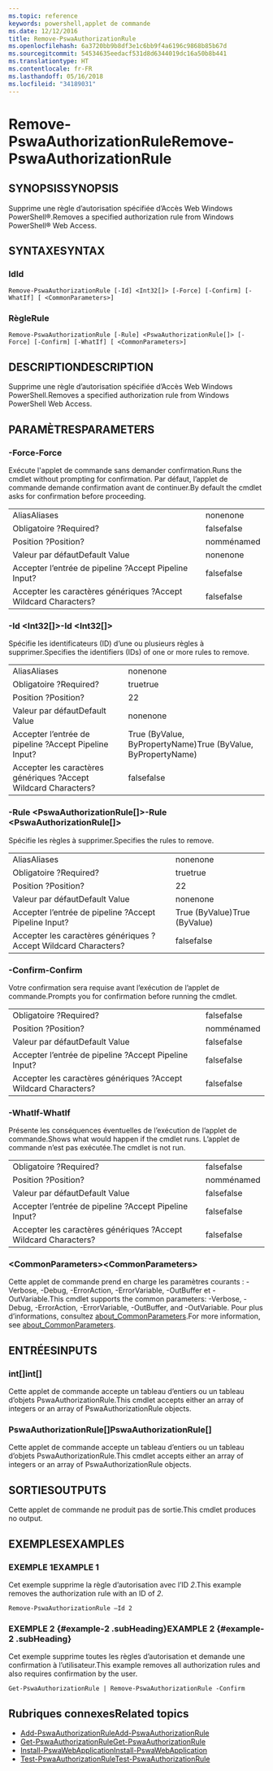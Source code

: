```yaml
---
ms.topic: reference
keywords: powershell,applet de commande
ms.date: 12/12/2016
title: Remove-PswaAuthorizationRule
ms.openlocfilehash: 6a3720bb9b8df3e1c6bb9f4a6196c9868b85b67d
ms.sourcegitcommit: 54534635eedacf531d8d6344019dc16a50b8b441
ms.translationtype: HT
ms.contentlocale: fr-FR
ms.lasthandoff: 05/16/2018
ms.locfileid: "34189031"
---
```

# <a name="remove-pswaauthorizationrule"></a><span data-ttu-id="f427f-103">Remove-PswaAuthorizationRule</span><span class="sxs-lookup"><span data-stu-id="f427f-103">Remove-PswaAuthorizationRule</span></span>

## <a name="synopsis"></a><span data-ttu-id="f427f-104">SYNOPSIS</span><span class="sxs-lookup"><span data-stu-id="f427f-104">SYNOPSIS</span></span>

<span data-ttu-id="f427f-105">Supprime une règle d’autorisation spécifiée d’Accès Web Windows PowerShell®.</span><span class="sxs-lookup"><span data-stu-id="f427f-105">Removes a specified authorization rule from Windows PowerShell® Web Access.</span></span>

## <a name="syntax"></a><span data-ttu-id="f427f-106">SYNTAXE</span><span class="sxs-lookup"><span data-stu-id="f427f-106">SYNTAX</span></span>

### <a name="id"></a><span data-ttu-id="f427f-107">Id</span><span class="sxs-lookup"><span data-stu-id="f427f-107">Id</span></span>
```
Remove-PswaAuthorizationRule [-Id] <Int32[]> [-Force] [-Confirm] [-WhatIf] [ <CommonParameters>]
```

### <a name="rule"></a><span data-ttu-id="f427f-108">Règle</span><span class="sxs-lookup"><span data-stu-id="f427f-108">Rule</span></span>
```
Remove-PswaAuthorizationRule [-Rule] <PswaAuthorizationRule[]> [-Force] [-Confirm] [-WhatIf] [ <CommonParameters>]
```

## <a name="description"></a><span data-ttu-id="f427f-109">DESCRIPTION</span><span class="sxs-lookup"><span data-stu-id="f427f-109">DESCRIPTION</span></span>

<span data-ttu-id="f427f-110">Supprime une règle d’autorisation spécifiée d’Accès Web Windows PowerShell.</span><span class="sxs-lookup"><span data-stu-id="f427f-110">Removes a specified authorization rule from Windows PowerShell Web Access.</span></span>

## <a name="parameters"></a><span data-ttu-id="f427f-111">PARAMÈTRES</span><span class="sxs-lookup"><span data-stu-id="f427f-111">PARAMETERS</span></span>

### <a name="-force"></a><span data-ttu-id="f427f-112">-Force</span><span class="sxs-lookup"><span data-stu-id="f427f-112">-Force</span></span>

<span data-ttu-id="f427f-113">Exécute l'applet de commande sans demander confirmation.</span><span class="sxs-lookup"><span data-stu-id="f427f-113">Runs the cmdlet without prompting for confirmation.</span></span> <span data-ttu-id="f427f-114">Par défaut, l’applet de commande demande confirmation avant de continuer.</span><span class="sxs-lookup"><span data-stu-id="f427f-114">By default the cmdlet asks for confirmation before proceeding.</span></span>

|||
|-|-|
| <span data-ttu-id="f427f-115">Alias</span><span class="sxs-lookup"><span data-stu-id="f427f-115">Aliases</span></span>                              | <span data-ttu-id="f427f-116">none</span><span class="sxs-lookup"><span data-stu-id="f427f-116">none</span></span>                                 |
| <span data-ttu-id="f427f-117">Obligatoire ?</span><span class="sxs-lookup"><span data-stu-id="f427f-117">Required?</span></span>                            | <span data-ttu-id="f427f-118">false</span><span class="sxs-lookup"><span data-stu-id="f427f-118">false</span></span>                                |
| <span data-ttu-id="f427f-119">Position ?</span><span class="sxs-lookup"><span data-stu-id="f427f-119">Position?</span></span>                            | <span data-ttu-id="f427f-120">nommé</span><span class="sxs-lookup"><span data-stu-id="f427f-120">named</span></span>                                |
| <span data-ttu-id="f427f-121">Valeur par défaut</span><span class="sxs-lookup"><span data-stu-id="f427f-121">Default Value</span></span>                        | <span data-ttu-id="f427f-122">none</span><span class="sxs-lookup"><span data-stu-id="f427f-122">none</span></span>                                 |
| <span data-ttu-id="f427f-123">Accepter l’entrée de pipeline ?</span><span class="sxs-lookup"><span data-stu-id="f427f-123">Accept Pipeline Input?</span></span>               | <span data-ttu-id="f427f-124">false</span><span class="sxs-lookup"><span data-stu-id="f427f-124">false</span></span>                                |
| <span data-ttu-id="f427f-125">Accepter les caractères génériques ?</span><span class="sxs-lookup"><span data-stu-id="f427f-125">Accept Wildcard Characters?</span></span>          | <span data-ttu-id="f427f-126">false</span><span class="sxs-lookup"><span data-stu-id="f427f-126">false</span></span>                                |

### <a name="-id-ltint32gt"></a><span data-ttu-id="f427f-127">-Id &lt;Int32\[\]&gt;</span><span class="sxs-lookup"><span data-stu-id="f427f-127">-Id &lt;Int32\[\]&gt;</span></span>

<span data-ttu-id="f427f-128">Spécifie les identificateurs (ID) d’une ou plusieurs règles à supprimer.</span><span class="sxs-lookup"><span data-stu-id="f427f-128">Specifies the identifiers (IDs) of one or more rules to remove.</span></span>

|||
|-|-|
| <span data-ttu-id="f427f-129">Alias</span><span class="sxs-lookup"><span data-stu-id="f427f-129">Aliases</span></span>                              | <span data-ttu-id="f427f-130">none</span><span class="sxs-lookup"><span data-stu-id="f427f-130">none</span></span>                                 |
| <span data-ttu-id="f427f-131">Obligatoire ?</span><span class="sxs-lookup"><span data-stu-id="f427f-131">Required?</span></span>                            | <span data-ttu-id="f427f-132">true</span><span class="sxs-lookup"><span data-stu-id="f427f-132">true</span></span>                                 |
| <span data-ttu-id="f427f-133">Position ?</span><span class="sxs-lookup"><span data-stu-id="f427f-133">Position?</span></span>                            | <span data-ttu-id="f427f-134">2</span><span class="sxs-lookup"><span data-stu-id="f427f-134">2</span></span>                                    |
| <span data-ttu-id="f427f-135">Valeur par défaut</span><span class="sxs-lookup"><span data-stu-id="f427f-135">Default Value</span></span>                        | <span data-ttu-id="f427f-136">none</span><span class="sxs-lookup"><span data-stu-id="f427f-136">none</span></span>                                 |
| <span data-ttu-id="f427f-137">Accepter l’entrée de pipeline ?</span><span class="sxs-lookup"><span data-stu-id="f427f-137">Accept Pipeline Input?</span></span>               | <span data-ttu-id="f427f-138">True (ByValue, ByPropertyName)</span><span class="sxs-lookup"><span data-stu-id="f427f-138">True (ByValue, ByPropertyName)</span></span>       |
| <span data-ttu-id="f427f-139">Accepter les caractères génériques ?</span><span class="sxs-lookup"><span data-stu-id="f427f-139">Accept Wildcard Characters?</span></span>          | <span data-ttu-id="f427f-140">false</span><span class="sxs-lookup"><span data-stu-id="f427f-140">false</span></span>                                |

### <a name="-rule-ltpswaauthorizationrulegt"></a><span data-ttu-id="f427f-141">-Rule &lt;PswaAuthorizationRule\[\]&gt;</span><span class="sxs-lookup"><span data-stu-id="f427f-141">-Rule &lt;PswaAuthorizationRule\[\]&gt;</span></span>

<span data-ttu-id="f427f-142">Spécifie les règles à supprimer.</span><span class="sxs-lookup"><span data-stu-id="f427f-142">Specifies the rules to remove.</span></span>

|||
|-|-|
| <span data-ttu-id="f427f-143">Alias</span><span class="sxs-lookup"><span data-stu-id="f427f-143">Aliases</span></span>                              | <span data-ttu-id="f427f-144">none</span><span class="sxs-lookup"><span data-stu-id="f427f-144">none</span></span>                                 |
| <span data-ttu-id="f427f-145">Obligatoire ?</span><span class="sxs-lookup"><span data-stu-id="f427f-145">Required?</span></span>                            | <span data-ttu-id="f427f-146">true</span><span class="sxs-lookup"><span data-stu-id="f427f-146">true</span></span>                                 |
| <span data-ttu-id="f427f-147">Position ?</span><span class="sxs-lookup"><span data-stu-id="f427f-147">Position?</span></span>                            | <span data-ttu-id="f427f-148">2</span><span class="sxs-lookup"><span data-stu-id="f427f-148">2</span></span>                                    |
| <span data-ttu-id="f427f-149">Valeur par défaut</span><span class="sxs-lookup"><span data-stu-id="f427f-149">Default Value</span></span>                        | <span data-ttu-id="f427f-150">none</span><span class="sxs-lookup"><span data-stu-id="f427f-150">none</span></span>                                 |
| <span data-ttu-id="f427f-151">Accepter l’entrée de pipeline ?</span><span class="sxs-lookup"><span data-stu-id="f427f-151">Accept Pipeline Input?</span></span>               | <span data-ttu-id="f427f-152">True (ByValue)</span><span class="sxs-lookup"><span data-stu-id="f427f-152">True (ByValue)</span></span>                       |
| <span data-ttu-id="f427f-153">Accepter les caractères génériques ?</span><span class="sxs-lookup"><span data-stu-id="f427f-153">Accept Wildcard Characters?</span></span>          | <span data-ttu-id="f427f-154">false</span><span class="sxs-lookup"><span data-stu-id="f427f-154">false</span></span>                                |

### <a name="-confirm"></a><span data-ttu-id="f427f-155">-Confirm</span><span class="sxs-lookup"><span data-stu-id="f427f-155">-Confirm</span></span>

<span data-ttu-id="f427f-156">Votre confirmation sera requise avant l’exécution de l’applet de commande.</span><span class="sxs-lookup"><span data-stu-id="f427f-156">Prompts you for confirmation before running the cmdlet.</span></span>

|||
|-|-|
| <span data-ttu-id="f427f-157">Obligatoire ?</span><span class="sxs-lookup"><span data-stu-id="f427f-157">Required?</span></span>                            | <span data-ttu-id="f427f-158">false</span><span class="sxs-lookup"><span data-stu-id="f427f-158">false</span></span>                                |
| <span data-ttu-id="f427f-159">Position ?</span><span class="sxs-lookup"><span data-stu-id="f427f-159">Position?</span></span>                            | <span data-ttu-id="f427f-160">nommé</span><span class="sxs-lookup"><span data-stu-id="f427f-160">named</span></span>                                |
| <span data-ttu-id="f427f-161">Valeur par défaut</span><span class="sxs-lookup"><span data-stu-id="f427f-161">Default Value</span></span>                        | <span data-ttu-id="f427f-162">false</span><span class="sxs-lookup"><span data-stu-id="f427f-162">false</span></span>                                |
| <span data-ttu-id="f427f-163">Accepter l’entrée de pipeline ?</span><span class="sxs-lookup"><span data-stu-id="f427f-163">Accept Pipeline Input?</span></span>               | <span data-ttu-id="f427f-164">false</span><span class="sxs-lookup"><span data-stu-id="f427f-164">false</span></span>                                |
| <span data-ttu-id="f427f-165">Accepter les caractères génériques ?</span><span class="sxs-lookup"><span data-stu-id="f427f-165">Accept Wildcard Characters?</span></span>          | <span data-ttu-id="f427f-166">false</span><span class="sxs-lookup"><span data-stu-id="f427f-166">false</span></span>                                |

### <a name="-whatif"></a><span data-ttu-id="f427f-167">-WhatIf</span><span class="sxs-lookup"><span data-stu-id="f427f-167">-WhatIf</span></span>

<span data-ttu-id="f427f-168">Présente les conséquences éventuelles de l’exécution de l’applet de commande.</span><span class="sxs-lookup"><span data-stu-id="f427f-168">Shows what would happen if the cmdlet runs.</span></span> <span data-ttu-id="f427f-169">L’applet de commande n’est pas exécutée.</span><span class="sxs-lookup"><span data-stu-id="f427f-169">The cmdlet is not run.</span></span>

|||
|-|-|
| <span data-ttu-id="f427f-170">Obligatoire ?</span><span class="sxs-lookup"><span data-stu-id="f427f-170">Required?</span></span>                            | <span data-ttu-id="f427f-171">false</span><span class="sxs-lookup"><span data-stu-id="f427f-171">false</span></span>                                |
| <span data-ttu-id="f427f-172">Position ?</span><span class="sxs-lookup"><span data-stu-id="f427f-172">Position?</span></span>                            | <span data-ttu-id="f427f-173">nommé</span><span class="sxs-lookup"><span data-stu-id="f427f-173">named</span></span>                                |
| <span data-ttu-id="f427f-174">Valeur par défaut</span><span class="sxs-lookup"><span data-stu-id="f427f-174">Default Value</span></span>                        | <span data-ttu-id="f427f-175">false</span><span class="sxs-lookup"><span data-stu-id="f427f-175">false</span></span>                                |
| <span data-ttu-id="f427f-176">Accepter l’entrée de pipeline ?</span><span class="sxs-lookup"><span data-stu-id="f427f-176">Accept Pipeline Input?</span></span>               | <span data-ttu-id="f427f-177">false</span><span class="sxs-lookup"><span data-stu-id="f427f-177">false</span></span>                                |
| <span data-ttu-id="f427f-178">Accepter les caractères génériques ?</span><span class="sxs-lookup"><span data-stu-id="f427f-178">Accept Wildcard Characters?</span></span>          | <span data-ttu-id="f427f-179">false</span><span class="sxs-lookup"><span data-stu-id="f427f-179">false</span></span>                                |

### <a name="ltcommonparametersgt"></a><span data-ttu-id="f427f-180">&lt;CommonParameters&gt;</span><span class="sxs-lookup"><span data-stu-id="f427f-180">&lt;CommonParameters&gt;</span></span>

<span data-ttu-id="f427f-181">Cette applet de commande prend en charge les paramètres courants : -Verbose, -Debug, -ErrorAction, -ErrorVariable, -OutBuffer et -OutVariable.</span><span class="sxs-lookup"><span data-stu-id="f427f-181">This cmdlet supports the common parameters: -Verbose, -Debug, -ErrorAction, -ErrorVariable, -OutBuffer, and -OutVariable.</span></span>
<span data-ttu-id="f427f-182">Pour plus d’informations, consultez [about_CommonParameters](http://go.microsoft.com/fwlink/p/?LinkID=113216).</span><span class="sxs-lookup"><span data-stu-id="f427f-182">For more information, see [about_CommonParameters](http://go.microsoft.com/fwlink/p/?LinkID=113216).</span></span>

## <a name="inputs"></a><span data-ttu-id="f427f-183">ENTRÉES</span><span class="sxs-lookup"><span data-stu-id="f427f-183">INPUTS</span></span>

### <a name="int"></a><span data-ttu-id="f427f-184">int\[\]</span><span class="sxs-lookup"><span data-stu-id="f427f-184">int\[\]</span></span>

<span data-ttu-id="f427f-185">Cette applet de commande accepte un tableau d’entiers ou un tableau d’objets PswaAuthorizationRule.</span><span class="sxs-lookup"><span data-stu-id="f427f-185">This cmdlet accepts either an array of integers or an array of PswaAuthorizationRule objects.</span></span>

### <a name="pswaauthorizationrule"></a><span data-ttu-id="f427f-186">PswaAuthorizationRule\[\]</span><span class="sxs-lookup"><span data-stu-id="f427f-186">PswaAuthorizationRule\[\]</span></span>

<span data-ttu-id="f427f-187">Cette applet de commande accepte un tableau d’entiers ou un tableau d’objets PswaAuthorizationRule.</span><span class="sxs-lookup"><span data-stu-id="f427f-187">This cmdlet accepts either an array of integers or an array of PswaAuthorizationRule objects.</span></span>

## <a name="outputs"></a><span data-ttu-id="f427f-188">SORTIES</span><span class="sxs-lookup"><span data-stu-id="f427f-188">OUTPUTS</span></span>

<span data-ttu-id="f427f-189">Cette applet de commande ne produit pas de sortie.</span><span class="sxs-lookup"><span data-stu-id="f427f-189">This cmdlet produces no output.</span></span>

## <a name="examples"></a><span data-ttu-id="f427f-190">EXEMPLES</span><span class="sxs-lookup"><span data-stu-id="f427f-190">EXAMPLES</span></span>

### <a name="example-1"></a><span data-ttu-id="f427f-191">EXEMPLE 1</span><span class="sxs-lookup"><span data-stu-id="f427f-191">EXAMPLE 1</span></span>

<span data-ttu-id="f427f-192">Cet exemple supprime la règle d’autorisation avec l’ID *2*.</span><span class="sxs-lookup"><span data-stu-id="f427f-192">This example removes the authorization rule with an ID of *2*.</span></span>

```
Remove-PswaAuthorizationRule –Id 2
```

### <a name="example-2-example-2-subheading"></a><span data-ttu-id="f427f-193">EXEMPLE 2 {#example-2 .subHeading}</span><span class="sxs-lookup"><span data-stu-id="f427f-193">EXAMPLE 2 {#example-2 .subHeading}</span></span>

<span data-ttu-id="f427f-194">Cet exemple supprime toutes les règles d’autorisation et demande une confirmation à l’utilisateur.</span><span class="sxs-lookup"><span data-stu-id="f427f-194">This example removes all authorization rules and also requires confirmation by the user.</span></span>

```
Get-PswaAuthorizationRule | Remove-PswaAuthorizationRule -Confirm
```

## <a name="related-topics"></a><span data-ttu-id="f427f-195">Rubriques connexes</span><span class="sxs-lookup"><span data-stu-id="f427f-195">Related topics</span></span>

- [<span data-ttu-id="f427f-196">Add-PswaAuthorizationRule</span><span class="sxs-lookup"><span data-stu-id="f427f-196">Add-PswaAuthorizationRule</span></span>](add-pswaauthorizationrule.md)
- [<span data-ttu-id="f427f-197">Get-PswaAuthorizationRule</span><span class="sxs-lookup"><span data-stu-id="f427f-197">Get-PswaAuthorizationRule</span></span>](get-pswaauthorizationrule.md)
- [<span data-ttu-id="f427f-198">Install-PswaWebApplication</span><span class="sxs-lookup"><span data-stu-id="f427f-198">Install-PswaWebApplication</span></span>](install-pswawebapplication.md)
- [<span data-ttu-id="f427f-199">Test-PswaAuthorizationRule</span><span class="sxs-lookup"><span data-stu-id="f427f-199">Test-PswaAuthorizationRule</span></span>](test-pswaauthorizationrule.md)